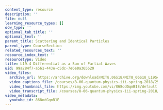 ```yaml
---
content_type: resource
description: ''
file: null
learning_resource_types: []
ocw_type: ''
optional_tab_title: ''
optional_text: ''
parent_title: Scattering and Identical Particles
parent_type: CourseSection
related_resources_text: ''
resource_index_text: ''
resourcetype: Video
title: L19.4 Differential as a Sum of Partial Waves
uid: 99a284f7-a561-443e-c5dc-7e6e0a365629
video_files:
  archive_url: https://archive.org/download/MIT8.06S18/MIT8_06S18_L19S4_300k.mp4
  video_captions_file: /courses/8-06-quantum-physics-iii-spring-2018/25812e832c945324ba35f2de2a25cb7f_868odGqmB1E.vtt
  video_thumbnail_file: https://img.youtube.com/vi/868odGqmB1E/default.jpg
  video_transcript_file: /courses/8-06-quantum-physics-iii-spring-2018/8412223ff0b158fa7425f7519bc6d74b_868odGqmB1E.pdf
video_metadata:
  youtube_id: 868odGqmB1E
---
```

